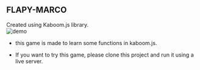 ## FLAPY-MARCO
Created using Kaboom.js library.<br/>
![demo](https://user-images.githubusercontent.com/51522276/130309683-79f0b49c-a9fe-45bd-b6f7-dd5a71ee95d6.gif)

- this game is made to learn some functions in kaboom.js.

- If you want to try this game, please clone this project and run it using a live server.
